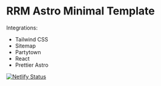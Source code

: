 # RRM Astro Minimal Template

Integrations:

- Tailwind CSS
- Sitemap
- Partytown
- React
- Prettier Astro

[![Netlify Status](https://api.netlify.com/api/v1/badges/238c85ea-cf34-411c-8c90-bc97617aadef/deploy-status)](https://app.netlify.com/sites/usats/deploys)

